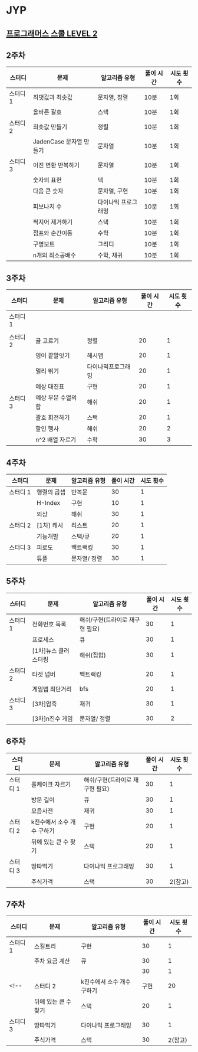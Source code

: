 # JYP
## [프로그래머스 스쿨 LEVEL 2](https://school.programmers.co.kr/learn/challenges?order=acceptance_desc&levels=2&languages=python3%2Cjava)

## 2주차
| 스터디    | 문제                     | 알고리즘 유형           | 풀이 시간 | 시도 횟수 |
|-----------|--------------------------|-------------------------|-----------|-----------|
| 스터디 1  | 최댓값과 최솟값           | 문자열, 정렬            | 10분      | 1회       |
|           | 올바른 괄호               | 스택                    | 10분      | 1회       |
| 스터디 2  | 최솟값 만들기             | 정렬                    | 10분      | 1회       |
|           | JadenCase 문자열 만들기   | 문자열                  | 10분      | 1회       |
| 스터디 3  | 이진 변환 반복하기         | 문자열                  | 10분      | 1회       |
|           | 숫자의 표현               | 덱                      | 10분      | 1회       |
|           | 다음 큰 숫자              | 문자열, 구현            | 10분      | 1회       |
|           | 피보나치 수               | 다이나믹 프로그래밍     | 10분      | 1회       |
|           | 짝지어 제거하기           | 스택                    | 10분      | 1회       |
|           | 점프와 순간이동           | 수학                    | 10분      | 1회       |
|           | 구명보트                 | 그리디                  | 10분      | 1회       |
|           | n개의 최소공배수         | 수학, 재귀              | 10분      | 1회       |

## 3주차
| 스터디    | 문제                     | 알고리즘 유형           | 풀이 시간 | 시도 횟수 |
|-----------|--------------------------|-------------------------|-----------|-----------|
| 스터디 1  |                           |                         |           |           |
|           |                           |                         |           |           |
| 스터디 2  |   귤 고르기                   |   정렬                  |    20       |   1        |
|           |  영어 끝말잇기               |    해시맵              |      20     |       1    |
|           |  멀리 뛰기               |        다이나믹프로그래밍        |   20        |    1    |
|           |  예상 대진표               |      구현                    |      20     |    1      |      
| 스터디  3  |      예상 부분 수열의 합       |      해쉬                   |      20     |    1       |
|          |          괄호 회전하기        |         스택                |     20      |     1      |
|          |           할인 행사        |         해쉬             |       20    |     2      |
|          |          n^2 배열 자르기        |        수학                 |       30    |    3       |

## 4주차
| 스터디    | 문제                     | 알고리즘 유형           | 풀이 시간 | 시도 횟수 |
|-----------|--------------------------|-------------------------|-----------|-----------|
| 스터디 1  |      행렬의 곱셉            |         반복문              |     30      |      1     |
|           |    H-Index             |           구현    |      10     |     1      |
|           |    의상             |           해쉬    |      30     |     1      |
| 스터디 2  |   [1차] 캐시                   |   리스트                  |    20       |   1        |
|           |  기능개발               |    스택/큐              |      20     |       1    |
| 스터디  3  |      피로도       |      백트랙킹                   |      30     |   1        |
|          |          튜플        |         문자열/ 정렬                |     30      |     1      |

## 5주차
| 스터디    | 문제                     | 알고리즘 유형           | 풀이 시간 | 시도 횟수 |
|-----------|--------------------------|-------------------------|-----------|-----------|
| 스터디 1  |      전화번호 목록            |         해쉬/구현(트라이로 재구현 필요)              |     30      |      1     |
|           |    프로세스             |           큐    |      30     |     1      |
|           |    [1차]뉴스 클러스터링             |           해쉬(집합)    |      30     |     1      |
| 스터디 2  |   타겟 넘버                   |   백트랙킹                  |    20       |   1        |
|           |  게임맵 최단거리               |    bfs              |      20     |       1    |
| 스터디  3  |      [3차]압축       |      재귀                   |      30     |   1        | 
|          |          [3차]n진수 게임        |         문자열/ 정렬                |     30      |     2      |

## 6주차
| 스터디    | 문제                     | 알고리즘 유형           | 풀이 시간 | 시도 횟수 |
|-----------|--------------------------|-------------------------|-----------|-----------|
| 스터디 1  |      롤케이크 자르기 |         해쉬/구현(트라이로 재구현 필요)              |     30      |      1     |
|           |    방문 길이 |           큐    |      30     |     1      |
|           |    모음사전            |    재귀           |      30     |     1      |
| 스터디 2  |   k진수에서 소수 개수 구하기      |   구현                  |    20       |   1        |
|           |  뒤에 있는 큰 수 찾기               |    스택              |      20     |       1    |
| 스터디  3  |      땅따먹기       |      다이나믹 프로그래밍                   |      30     |   1        | 
|          |          주식가격        |         스택               |     30      |     2(참고)      |


## 7주차
| 스터디    | 문제                     | 알고리즘 유형           | 풀이 시간 | 시도 횟수 |
|-----------|--------------------------|-------------------------|-----------|-----------|
| 스터디 1  |      스킬트리 |         구현              |     30      |      1     |
|           |    주차 요금 계산 |           큐    |      30     |     1      |
|           |                |               |      30     |     1      |
<!-- | 스터디 2  |   k진수에서 소수 개수 구하기      |   구현                  |    20       |   1        |
|           |  뒤에 있는 큰 수 찾기               |    스택              |      20     |       1    |
| 스터디  3  |      땅따먹기       |      다이나믹 프로그래밍                   |      30     |   1        | 
|          |          주식가격        |         스택               |     30      |     2(참고)      | -->

<!-- ## N주차
| 스터디    | 문제                     | 알고리즘 유형           | 풀이 시간 | 시도 횟수 |
|-----------|--------------------------|-------------------------|-----------|-----------|
| 스터디 1  |                           |                         |           |           |
|           |                           |                         |           |           |
| 스터디 2  |                           |                         |           |           |
|           |                           |                         |           |           |
| 스터디 3  |                           |                         |           |           |
|           |                           |                         |           |           | -->
